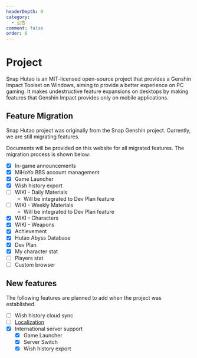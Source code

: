 ```yaml
---
headerDepth: 0
category:
  - 公告
comment: false
order: 6
---
```


# Project

Snap Hutao is an MIT-licensed open-source project that provides a Genshin Impact Toolset on Windows, aiming to provide a better experience on PC gaming. It makes undestructive feature expansions on desktops by making features that Genshin Impact provides only on mobile applications.

## Feature Migration

Snap Hutao project was originally from the Snap Genshin project. Currently, we are still migrating features.

Documents will be provided on this website for all migrated features. The migration process is shown below:

- [x] In-game announcements
- [x] MiHoYo BBS account management
- [x] Game Launcher
- [x] Wish history export
- [ ] WIKI - Daily Materials
  - Will be integrated to Dev Plan feature
- [ ] WIKI - Weekly Materials
  - Will be integrated to Dev Plan feature
- [x] WIKI - Characters
- [x] WIKI - Weapons
- [x] Achievement
- [x] Hutao Abyss Database
- [x] Dev Plan
- [x] My character stat
- [ ] Players stat
- [ ] Custom browser

## New features

The following features are planned to add when the project was established.

- [ ] Wish history cloud sync
- [ ] [Localization](i18n.md)
- [x] International server support
  - [x] Game Launcher
  - [x] Server Switch
  - [x] Wish history export
